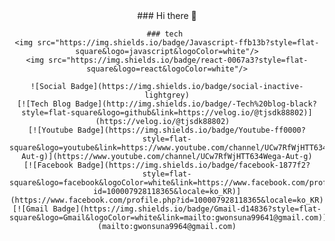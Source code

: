  <div align=center>
	### Hi there 👋

	### tech 
 	<img src="https://img.shields.io/badge/Javascript-ffb13b?style=flat-square&logo=javascript&logoColor=white"/>
 	<img src="https://img.shields.io/badge/react-0067a3?style=flat-square&logo=react&logoColor=white"/>

 	![Social Badge](https://img.shields.io/badge/social-inactive-lightgrey)
  	[![Tech Blog Badge](http://img.shields.io/badge/-Tech%20blog-black?style=flat-square&logo=github&link=https://velog.io/@tjsdk88802)](https://velog.io/@tjsdk88802)	
  	[![Youtube Badge](https://img.shields.io/badge/Youtube-ff0000?style=flat-square&logo=youtube&link=https://www.youtube.com/channel/UCw7RfWjHTT634Wega-Aut-g)](https://www.youtube.com/channel/UCw7RfWjHTT634Wega-Aut-g)
  	[![Facebook Badge](https://img.shields.io/badge/facebook-1877f2?style=flat-square&logo=facebook&logoColor=white&link=https://www.facebook.com/profile.php?id=100007928118365&locale=ko_KR)](https://www.facebook.com/profile.php?id=100007928118365&locale=ko_KR)
  	[![Gmail Badge](https://img.shields.io/badge/Gmail-d14836?style=flat-square&logo=Gmail&logoColor=white&link=mailto:gwonsuna99641@gmail.com)](mailto:gwonsuna9964@gmail.com)
  </div>
